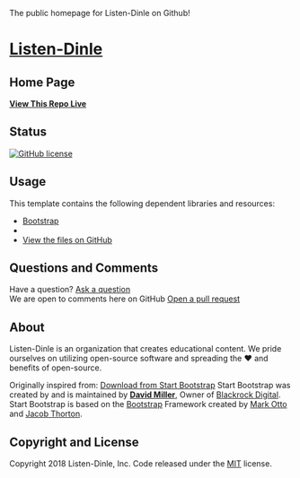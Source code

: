 
The public homepage for Listen-Dinle on Github!

# [Listen-Dinle](#)

## Home Page

**[View This Repo Live](https://listen-dinle.github.io)**

## Status

[![GitHub license](https://img.shields.io/badge/license-MIT-blue.svg)](https://raw.githubusercontent.com/Listen-Dinle/listen-dinle.github.io/master/LICENSE)


## Usage
This template contains the following dependent libraries and resources:
* [Bootstrap](http://getbootstrap.com/)  
* 
* [View the files on GitHub](https://github.com/Listen-Dinle/listen-dinle.github.io)


## Questions and Comments

Have a question? [Ask a question](https://listen-dinle.github.io/#contact)  
We are open to comments here on GitHub [Open a pull request](https://github.com/Listen-Dinle/listen-dinle.github.io/pulls) 


## About

Listen-Dinle is an organization that creates educational content. We pride ourselves on utilizing open-source software and spreading the :hearts: and benefits of open-source. 



Originally inspired from:
[Download from Start Bootstrap](https://startbootstrap.com/template-overviews/agency/)
Start Bootstrap was created by and is maintained by **[David Miller](http://davidmiller.io/)**, Owner of [Blackrock Digital](http://blackrockdigital.io/).
Start Bootstrap is based on the [Bootstrap](http://getbootstrap.com/) 
Framework created by [Mark Otto](https://twitter.com/mdo) and [Jacob Thorton](https://twitter.com/fat).

## Copyright and License

Copyright 2018 Listen-Dinle, Inc. Code released under the [MIT](https://github.com/Listen-Dinle/listen-dinle.github.io/blob/master/LICENSE) license.
